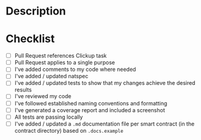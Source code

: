 # Description

<!--
Provide a summary of the changes made, and include some context, such as why the changes are needed. This is helpful to both reviewers, and for future reference.
-->

# Checklist

- [ ] Pull Request references Clickup task
- [ ] Pull Request applies to a single purpose
- [ ] I've added comments to my code where needed
- [ ] I've added / updated natspec
- [ ] I've added / updated tests to show that my changes achieve the desired results
- [ ] I've reviewed my code
- [ ] I've followed established naming conventions and formatting
- [ ] I've generated a coverage report and included a screenshot
- [ ] All tests are passing locally
- [ ] I've added / updated a `.md` documentation file per smart contract (in the contract directory) based on `.docs.example`
